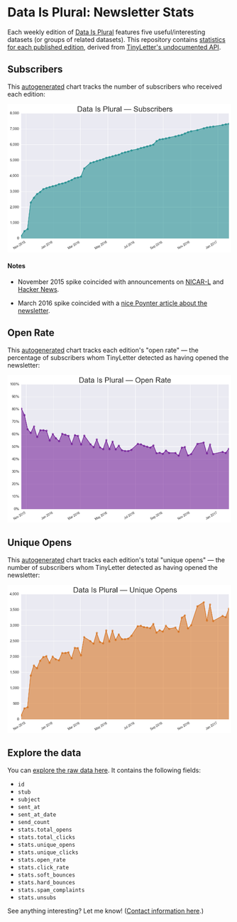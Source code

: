 # Data Is Plural: Newsletter Stats

Each weekly edition of [Data Is Plural](https://tinyletter.com/data-is-plural) features five useful/interesting datasets (or groups of related datasets). This repository contains [statistics for each published edition](data/messages.csv), derived from [TinyLetter's undocumented API](https://github.com/jsvine/tinystats).

## Subscribers

This [autogenerated](scripts/make-chart-subscribers.py) chart tracks the number of subscribers who received each edition:

![Data Is Plural subscribers over time](charts/subscribers.png)

#### Notes

- November 2015 spike coincided with announcements on [NICAR-L](https://www.ire.org/resource-center/listservs/subscribe-nicar-l/) and [Hacker News](https://news.ycombinator.com/item?id=10513012).

- March 2016 spike coincided with a [nice Poynter article about the newsletter](http://www.poynter.org/2016/meet-the-buzzfeed-editor-that-data-journalists-love/400553/).

## Open Rate

This [autogenerated](scripts/make-chart-open-rate.py) chart tracks each edition's "open rate" — the percentage of subscribers whom TinyLetter detected as having opened the newsletter:

![Data Is Plural "open rate" over time](charts/open-rate.png)

## Unique Opens

This [autogenerated](scripts/make-chart-unique-opens.py) chart tracks each edition's total "unique opens" — the number of subscribers whom TinyLetter detected as having opened the newsletter:

![Data Is Plural "unique opens" over time](charts/unique-opens.png)

## Explore the data

You can [explore the raw data here](data/messages.csv). It contains the following fields:

- `id`
- `stub`
- `subject`
- `sent_at`
- `sent_at_date`
- `send_count`
- `stats.total_opens`
- `stats.total_clicks`
- `stats.unique_opens`
- `stats.unique_clicks`
- `stats.open_rate`
- `stats.click_rate`
- `stats.soft_bounces`
- `stats.hard_bounces`
- `stats.spam_complaints`
- `stats.unsubs`

See anything interesting? Let me know! ([Contact information here](http://jsvine.com).)
